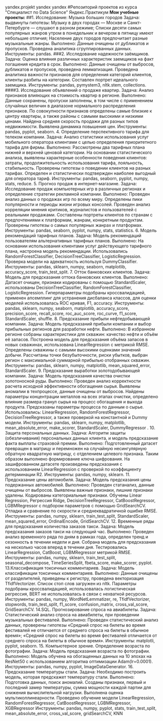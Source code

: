 yandex.projekt
yandex
yandex
#Репозиторий проектов из курса "Специалист по Data Science" Яндекс.Практикум
**Мои учебные проекты:**
##1. Исследование: Музыка больших городов
Задача: выдвинуты гипотезы:
Музыку в двух городах — Москве и Санкт-Петербурге — слушают в разном режиме;
Списки десяти самых популярных жанров утром в понедельник и вечером в пятницу имеют небольшие отличия;
Население двух городов предпочитает разные музыкальные жанры.
Выполнено: Данные очищены от дубликатов и пропусков. Проведена аналитика сгруппированных данных.
Инструменты: pandas.
###2. Исследование надежности заёмщиков.
Задача: Оценка влияния различных характеристик заемщиков на факт погашения кредита в срок.
Выполнено: Данные очищены от выбросов, дубликатов и пропусков, проведена лемматизация. Проведена аналитика важности признаков для определения категорий клиентов, клиенты разбиты на категории. Составлен портрет идеального заемщика.
Инструменты: pandas, pymystem3, nltk.stem, collections.
####3. Исследование объявлений о продаже квартир.
Задача: Анализ признаков влияющих на стоимость квартир в регионе.
Выполнено: Данные сохранены, пропуски заполнены, в том числе с применением случайных величин в диапазоне нормального распределения признаков. По совокупности признаков определены самые близкие к центру квартиры, а также районы с самыми высокими и низкими ценами. Найдена средняя скорость продажи для разных типов недвижимости. Выявлена динамика повышения цен.
Инструменты: pandas, pyplot, seaborn.
4. Определение перспективного тарифа для телеком компании.
Задача: Анализ статистики использования услуг мобильного оператора клиентами с целью определения приоритетного тарифа для фирмы.
Выполнено: Рассмотрены два тарифных плана нижней и верхней ценовой категории. На основании статистического анализа, выявлены характерные особенности поведения клиентов: затраты, продолжительность использования тарифа, лояльность, стабильность. Проверены гипотезы о поведении клиентов на разных тарифах. Определен и статистически подтвержден наиболее выгодный для оператора тариф.
Инструменты: pandas, seaborn, pyplot, numpy, stats, reduce.
5. Прогноз продаж в интернет-магазине.
Задача: Исследование продаж компьютерных игр в различных регионах и определение стратегии рекламной компании.
Выполнено: Проведен анализ данных о продажах игр по всему миру. Определены пики популярности и периоды жизни игровых консолей. Проведен анализ корреляции мнения критиков, журналистов и пользователей с реальными продажами. Составлены портреты клиентов по странам с предпочтениями к платформам, жанрам, конкретным продуктам. Проверены гипотезы о самых популярных жанрах и платформах.
Инструменты: pandas, seaborn, pyplot, numpy, stats, statistics.
6. Модель рекомендаций тарифных планов.
Задача: Модель рекомендаций пользователям альтернативных тарифных планов.
Выполнено: На основании использования клиентами услуг действующего тарифного плана, настроена модель рекомендации. Использовались RandomForestClassifier, DecisionTreeClassifier, LogisticRegression. Проверка модели на адекватность используя DummyClassifier.
Инструменты: pandas, sklearn, numpy, seaborn, matplotlib, accuracy_score, train_test_split.
7. Отток банковских клиентов.
Задача: Модель для предсказания оттока банковских клиентов.
Выполнено: Датасет очищен, признаки кодированы с помощью StandardScaler, использованы DecisionTreeClassifier, RandomForestClassifier, LogisticRegression. Гиперпараметры подобраны кроссвалидацией, применен апсемплинг для устранения дисбаланса классов, для оценки моделей использовалась ROC кривая, F1, accuracy.
Инструменты: pandas, sklearn, numpy, seaborn, matplotlib, accuracy_score, precision_score, recall_score, roc_auc_score, roc_curve, f1_score, StandardScaler, shuffle.
8. Предсказание прибыли нефтедобывающей компании.
Задача: Модель предсказаний прибыли компании и выбор прибыльных регионов для разработки нефти.
Выполнено: В избранном регионе собраны характеристики для скважин: качество нефти и объём её запасов. Построена модель для предсказания объёма запасов в новых скважинах, использована LinearRegression с метрикой RMSE. Определены скважины с самыми высокими оценками значений добычи. Рассчитаны точки безубыточности, риски убытков, выбран регион с максимальной суммарной прибылью отобранных скважин.
Инструменты: pandas, sklearn, numpy, matplotlib, mean_squared_error, StandardScaler.
9. Предсказание выработки золотодобывающей компании.
Задача: Модель предсказания качества очистки золотоносной руды.
Выполнено: Проведен анализ корректности расчета исходной эффективности обогащения сырья. Выявлены аномалии в техпроцессе, данные очищены от выбросов. Найдены параметры концентрации металлов на всех этапах очистки, определено влияние размера гранул сырья на процесс обогащения и выхода продукта. Предсказаны параметры процесса по данным о сырье. Использовались: LinearRegression, RandomForestRegressor, DecisionTreeRegressor, а также проверкой на константной и Dummy модели.
Инструменты: pandas, sklearn, numpy, matplotlib, mean_absolute_error, make_scorer, StandardScaler, DummyRegressor .
10. Защита персональных данных.
Задача: Алгоритм защиты (обезличивания) персональных данных клиента, и модель предсказание факта выплаты страховой премии.
Выполнено: Подготовленный датасет превращен в матрицу и перемножен на случайную несингулярную обратную квадратную матрицу, с отделением целевого признака. Таким образом выполнено формирование ключа шифрования. На зашифрованном датасете произведены предсказания с использованием LinearRegression с проверкой по коэффициенту детерминации R2.
Инструменты: pandas, numpy, sklearn.
11. Предсказание цены автомобиля.
Задача: Модель предсказания цены подержанных автомобилей.
Выполнено: Проведен статанализ, данные очищены от выбросов. Выявлены важные признаки, лишние признаки удалены. Кодированы категориальные признаки. Обучены Linear Regression, Регрессия Ridge, DecisionTreeRegressor, CatBoostRegressor, LGBMRegressor с подбором параметров с помощью GridSearchCV. Отладка и сравнение по скорости и среднеквадратичной ошибке RMSE.
Инструменты: pandas, numpy, sklearn, train_test_split, StandardScaler, mean_squared_error, OrdinalEncode, GridSearchCV.
12. Временные ряды для предсказания количества заказов такси.
Задача: Модель предсказания заказов такси на следующий час.
Выполнено: Проведен анализ временного ряда по дням в рамках года, определен тренд и сезонность в течении недели и дня. Собрана модель для предсказания на несколько часов вперед в течении дня. Тестировались LinearRegression, CatBoost, LGBMRegressor метрикой RMSE.
Инструменты: pandas, numpy, sklearn, train_test_split, seasonal_decompose, TimeSeriesSplit, fbeta_score, make_scorer, pyplot.
13.Классификация токсичных комментариев.
Задача: Модель классификации токсичных комментариев.
Выполнено: Данные очищены от разделителей, приведены к регистру, проведена векторизация TfidfVectorizer. Список стоп слов загружен из nltk. Параметры подобраны кроссвалидацией, использовалась логистическая регрессия, BERT не использовалась в связи с нехваткой ресурсов. Инструменты: pandas, numpy, WordNetLemmatizer, re, TfidfVectorizer, stopwords, train_test_split, f1_score, confusion_matrix, cross_val_score, GridSearchCV.
14.SQL. Прогнозирование спроса на авиабилеты.
Задача: Статистический анализ спроса на авиабилеты, при проведении музыкальных фестивалей.
Выполнено: Проведен статистический анализ данных, проверены гипотезы «Средний спрос на билеты во время фестивалей не отличается от среднего спроса на билеты в обычное время»; «Средний спрос на билеты во время фестивалей отличается от среднего спроса на билеты в обычное время». Инструменты: matplotli, pyplot, seaborn.
15. Компьютерное зрение. Определение возраста по фотографии.
Задача: Модель предсказания возраста по фотографии.
Выполнено: Модель обучена на обогащенных данных на 10 эпохах на ResNet50 с использованием алгоритма оптимизации Adam(lr=0.0001). Инструменты: pandas, numpy, pyplot, ImageDataGenerator.
16. Предсказание температуры стали.
Задача: Необходимо построить модель, которая предскажет температуру стали.
Выполнено: Подготовка данных, поиск аномалий. Созданы признаки, первый и последний замер температуры, сумма мощности каждой партии для снижения вычислительной нагрузки. Выполнена оценка мультиколлинеарности. Проведено обучение модели LinearRegression, RandomForestRegressor, CatBoostRegressor, LGBMRegressor, XGBRegressor Инструменты: pandas, numpy, pyplot, stats, train_test_split, mean_absolute_error, cross_val_score, gridSearchCV, KNN

